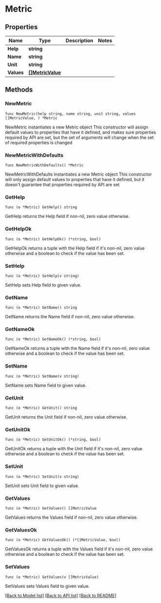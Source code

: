 # Metric

## Properties

Name | Type | Description | Notes
------------ | ------------- | ------------- | -------------
**Help** | **string** |  | 
**Name** | **string** |  | 
**Unit** | **string** |  | 
**Values** | [**[]MetricValue**](MetricValue.md) |  | 

## Methods

### NewMetric

`func NewMetric(help string, name string, unit string, values []MetricValue, ) *Metric`

NewMetric instantiates a new Metric object
This constructor will assign default values to properties that have it defined,
and makes sure properties required by API are set, but the set of arguments
will change when the set of required properties is changed

### NewMetricWithDefaults

`func NewMetricWithDefaults() *Metric`

NewMetricWithDefaults instantiates a new Metric object
This constructor will only assign default values to properties that have it defined,
but it doesn't guarantee that properties required by API are set

### GetHelp

`func (o *Metric) GetHelp() string`

GetHelp returns the Help field if non-nil, zero value otherwise.

### GetHelpOk

`func (o *Metric) GetHelpOk() (*string, bool)`

GetHelpOk returns a tuple with the Help field if it's non-nil, zero value otherwise
and a boolean to check if the value has been set.

### SetHelp

`func (o *Metric) SetHelp(v string)`

SetHelp sets Help field to given value.


### GetName

`func (o *Metric) GetName() string`

GetName returns the Name field if non-nil, zero value otherwise.

### GetNameOk

`func (o *Metric) GetNameOk() (*string, bool)`

GetNameOk returns a tuple with the Name field if it's non-nil, zero value otherwise
and a boolean to check if the value has been set.

### SetName

`func (o *Metric) SetName(v string)`

SetName sets Name field to given value.


### GetUnit

`func (o *Metric) GetUnit() string`

GetUnit returns the Unit field if non-nil, zero value otherwise.

### GetUnitOk

`func (o *Metric) GetUnitOk() (*string, bool)`

GetUnitOk returns a tuple with the Unit field if it's non-nil, zero value otherwise
and a boolean to check if the value has been set.

### SetUnit

`func (o *Metric) SetUnit(v string)`

SetUnit sets Unit field to given value.


### GetValues

`func (o *Metric) GetValues() []MetricValue`

GetValues returns the Values field if non-nil, zero value otherwise.

### GetValuesOk

`func (o *Metric) GetValuesOk() (*[]MetricValue, bool)`

GetValuesOk returns a tuple with the Values field if it's non-nil, zero value otherwise
and a boolean to check if the value has been set.

### SetValues

`func (o *Metric) SetValues(v []MetricValue)`

SetValues sets Values field to given value.



[[Back to Model list]](../README.md#documentation-for-models) [[Back to API list]](../README.md#documentation-for-api-endpoints) [[Back to README]](../README.md)


